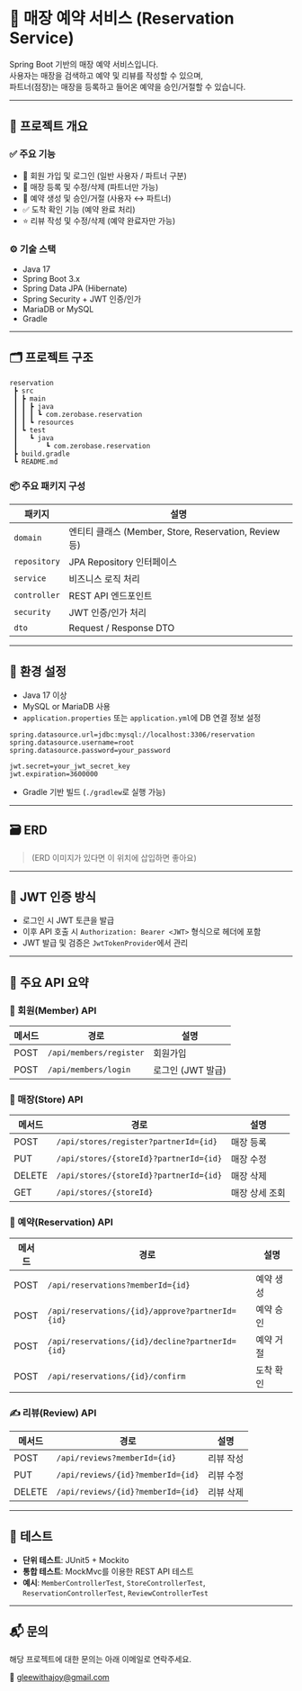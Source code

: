 # 🏪 매장 예약 서비스 (Reservation Service)

Spring Boot 기반의 매장 예약 서비스입니다.  
사용자는 매장을 검색하고 예약 및 리뷰를 작성할 수 있으며,  
파트너(점장)는 매장을 등록하고 들어온 예약을 승인/거절할 수 있습니다.

---

## 🧭 프로젝트 개요

### ✅ 주요 기능
- 👥 회원 가입 및 로그인 (일반 사용자 / 파트너 구분)
- 🏬 매장 등록 및 수정/삭제 (파트너만 가능)
- 📅 예약 생성 및 승인/거절 (사용자 ↔ 파트너)
- ✅ 도착 확인 기능 (예약 완료 처리)
- ⭐ 리뷰 작성 및 수정/삭제 (예약 완료자만 가능)

### ⚙️ 기술 스택
- Java 17
- Spring Boot 3.x
- Spring Data JPA (Hibernate)
- Spring Security + JWT 인증/인가
- MariaDB or MySQL
- Gradle

---

## 🗂️ 프로젝트 구조

```
reservation
 ┣ src
 ┃ ┣ main
 ┃ ┃ ┣ java
 ┃ ┃ ┃ ┗ com.zerobase.reservation
 ┃ ┃ ┗ resources
 ┃ ┗ test
 ┃   ┗ java
 ┃       ┗ com.zerobase.reservation
 ┣ build.gradle
 ┗ README.md
```

### 📦 주요 패키지 구성

| 패키지 | 설명 |
|--------|------|
| `domain` | 엔티티 클래스 (Member, Store, Reservation, Review 등) |
| `repository` | JPA Repository 인터페이스 |
| `service` | 비즈니스 로직 처리 |
| `controller` | REST API 엔드포인트 |
| `security` | JWT 인증/인가 처리 |
| `dto` | Request / Response DTO |

---

## 🔧 환경 설정

- Java 17 이상
- MySQL or MariaDB 사용
- `application.properties` 또는 `application.yml`에 DB 연결 정보 설정

```properties
spring.datasource.url=jdbc:mysql://localhost:3306/reservation
spring.datasource.username=root
spring.datasource.password=your_password

jwt.secret=your_jwt_secret_key
jwt.expiration=3600000
```

- Gradle 기반 빌드 (`./gradlew`로 실행 가능)

---

## 🗃️ ERD

> (ERD 이미지가 있다면 이 위치에 삽입하면 좋아요)

---

## 🔐 JWT 인증 방식

- 로그인 시 JWT 토큰을 발급
- 이후 API 호출 시 `Authorization: Bearer <JWT>` 형식으로 헤더에 포함
- JWT 발급 및 검증은 `JwtTokenProvider`에서 관리

---

## 📘 주요 API 요약

### 👤 회원(Member) API

| 메서드 | 경로 | 설명 |
|--------|------|------|
| POST | `/api/members/register` | 회원가입 |
| POST | `/api/members/login` | 로그인 (JWT 발급) |

### 🏬 매장(Store) API

| 메서드 | 경로 | 설명 |
|--------|------|------|
| POST | `/api/stores/register?partnerId={id}` | 매장 등록 |
| PUT | `/api/stores/{storeId}?partnerId={id}` | 매장 수정 |
| DELETE | `/api/stores/{storeId}?partnerId={id}` | 매장 삭제 |
| GET | `/api/stores/{storeId}` | 매장 상세 조회 |

### 📅 예약(Reservation) API

| 메서드 | 경로 | 설명 |
|--------|------|------|
| POST | `/api/reservations?memberId={id}` | 예약 생성 |
| POST | `/api/reservations/{id}/approve?partnerId={id}` | 예약 승인 |
| POST | `/api/reservations/{id}/decline?partnerId={id}` | 예약 거절 |
| POST | `/api/reservations/{id}/confirm` | 도착 확인 |

### ✍️ 리뷰(Review) API

| 메서드 | 경로 | 설명 |
|--------|------|------|
| POST | `/api/reviews?memberId={id}` | 리뷰 작성 |
| PUT | `/api/reviews/{id}?memberId={id}` | 리뷰 수정 |
| DELETE | `/api/reviews/{id}?memberId={id}` | 리뷰 삭제 |

---

## 🧪 테스트

- **단위 테스트**: JUnit5 + Mockito  
- **통합 테스트**: MockMvc를 이용한 REST API 테스트  
- **예시**: `MemberControllerTest`, `StoreControllerTest`, `ReservationControllerTest`, `ReviewControllerTest`

---

## 📬 문의

해당 프로젝트에 대한 문의는 아래 이메일로 연락주세요.

📧 gleewithajoy@gmail.com

